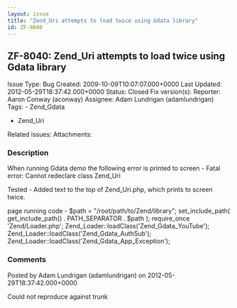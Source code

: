 ```yaml
---
layout: issue
title: "Zend_Uri attempts to load twice using Gdata library"
id: ZF-8040
---
```


ZF-8040: Zend\_Uri attempts to load twice using Gdata library
-------------------------------------------------------------

 Issue Type: Bug Created: 2009-10-09T10:07:07.000+0000 Last Updated: 2012-05-29T18:37:42.000+0000 Status: Closed Fix version(s): 
 Reporter:  Aaron Conway (aconway)  Assignee:  Adam Lundrigan (adamlundrigan)  Tags: - Zend\_Gdata
- Zend\_Uri
 
 Related issues: 
 Attachments: 
### Description

When running Gdata demo the following error is printed to screen - Fatal error: Cannot redeclare class Zend\_Uri

Tested - Added text to the top of Zend\_Uri.php, which prints to screen twice.

page running code - $path = "/root/path/to/Zend/library"; set\_include\_path( get\_include\_path() . PATH\_SEPARATOR . $path ); require\_once 'Zend/Loader.php'; Zend\_Loader::loadClass('Zend\_Gdata\_YouTube'); Zend\_Loader::loadClass('Zend\_Gdata\_AuthSub'); Zend\_Loader::loadClass('Zend\_Gdata\_App\_Exception');

 

 

### Comments

Posted by Adam Lundrigan (adamlundrigan) on 2012-05-29T18:37:42.000+0000

Could not reproduce against trunk

 

 